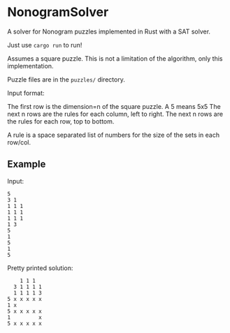 # NonogramSolver

A solver for Nonogram puzzles implemented in Rust with a SAT solver.

Just use `cargo run` to run!

Assumes a square puzzle. This is not a limitation of the algorithm, only this implementation.

Puzzle files are in the `puzzles/` directory.

Input format:

The first row is the dimension=n of the square puzzle. A 5 means 5x5
The next n rows are the rules for each column, left to right.
The next n rows are the rules for each row, top to bottom.

A rule is a space separated list of numbers for the size of the sets in each row/col.

## Example

Input:
```
5
3 1
1 1 1
1 1 1
1 1 1
1 3
5
1
5
1
5
```

Pretty printed solution:
```
    1 1 1
  3 1 1 1 1
  1 1 1 1 3
5 x x x x x
1 x
5 x x x x x
1         x
5 x x x x x
```